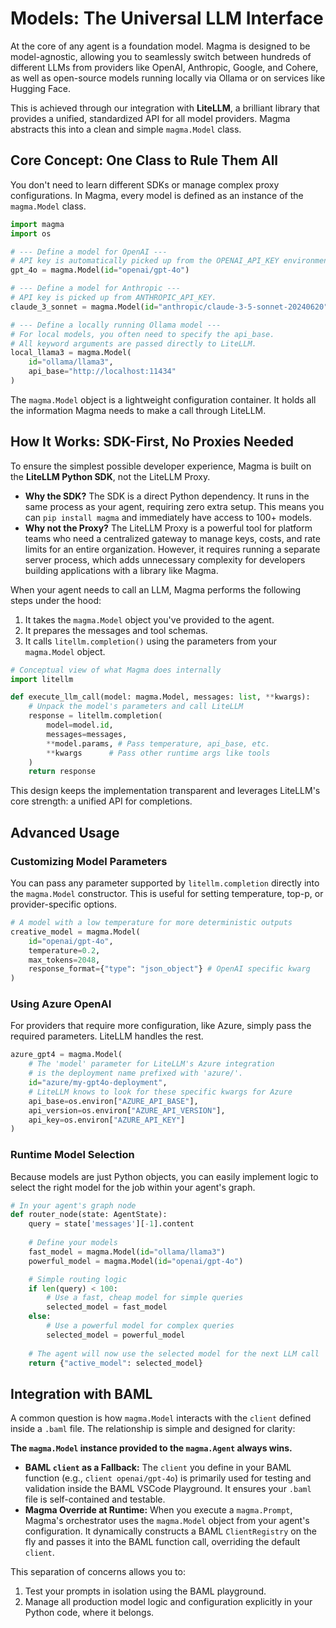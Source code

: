 # Models: The Universal LLM Interface

At the core of any agent is a foundation model. Magma is designed to be model-agnostic, allowing you to seamlessly switch between hundreds of different LLMs from providers like OpenAI, Anthropic, Google, and Cohere, as well as open-source models running locally via Ollama or on services like Hugging Face.

This is achieved through our integration with **LiteLLM**, a brilliant library that provides a unified, standardized API for all model providers. Magma abstracts this into a clean and simple `magma.Model` class.

## Core Concept: One Class to Rule Them All

You don't need to learn different SDKs or manage complex proxy configurations. In Magma, every model is defined as an instance of the `magma.Model` class.

```python
import magma
import os

# --- Define a model for OpenAI ---
# API key is automatically picked up from the OPENAI_API_KEY environment variable.
gpt_4o = magma.Model(id="openai/gpt-4o")

# --- Define a model for Anthropic ---
# API key is picked up from ANTHROPIC_API_KEY.
claude_3_sonnet = magma.Model(id="anthropic/claude-3-5-sonnet-20240620")

# --- Define a locally running Ollama model ---
# For local models, you often need to specify the api_base.
# All keyword arguments are passed directly to LiteLLM.
local_llama3 = magma.Model(
    id="ollama/llama3",
    api_base="http://localhost:11434"
)
```

The `magma.Model` object is a lightweight configuration container. It holds all the information Magma needs to make a call through LiteLLM.

## How It Works: SDK-First, No Proxies Needed

To ensure the simplest possible developer experience, Magma is built on the **LiteLLM Python SDK**, not the LiteLLM Proxy.

*   **Why the SDK?** The SDK is a direct Python dependency. It runs in the same process as your agent, requiring zero extra setup. This means you can `pip install magma` and immediately have access to 100+ models.
*   **Why not the Proxy?** The LiteLLM Proxy is a powerful tool for platform teams who need a centralized gateway to manage keys, costs, and rate limits for an entire organization. However, it requires running a separate server process, which adds unnecessary complexity for developers building applications with a library like Magma.

When your agent needs to call an LLM, Magma performs the following steps under the hood:
1.  It takes the `magma.Model` object you've provided to the agent.
2.  It prepares the messages and tool schemas.
3.  It calls `litellm.completion()` using the parameters from your `magma.Model` object.

```python
# Conceptual view of what Magma does internally
import litellm

def execute_llm_call(model: magma.Model, messages: list, **kwargs):
    # Unpack the model's parameters and call LiteLLM
    response = litellm.completion(
        model=model.id,
        messages=messages,
        **model.params, # Pass temperature, api_base, etc.
        **kwargs      # Pass other runtime args like tools
    )
    return response
```

This design keeps the implementation transparent and leverages LiteLLM's core strength: a unified API for completions.

## Advanced Usage

### Customizing Model Parameters

You can pass any parameter supported by `litellm.completion` directly into the `magma.Model` constructor. This is useful for setting temperature, top-p, or provider-specific options.

```python
# A model with a low temperature for more deterministic outputs
creative_model = magma.Model(
    id="openai/gpt-4o",
    temperature=0.2,
    max_tokens=2048,
    response_format={"type": "json_object"} # OpenAI specific kwarg
)
```

### Using Azure OpenAI

For providers that require more configuration, like Azure, simply pass the required parameters. LiteLLM handles the rest.

```python
azure_gpt4 = magma.Model(
    # The 'model' parameter for LiteLLM's Azure integration
    # is the deployment name prefixed with 'azure/'.
    id="azure/my-gpt4o-deployment",
    # LiteLLM knows to look for these specific kwargs for Azure
    api_base=os.environ["AZURE_API_BASE"],
    api_version=os.environ["AZURE_API_VERSION"],
    api_key=os.environ["AZURE_API_KEY"]
)
```

### Runtime Model Selection

Because models are just Python objects, you can easily implement logic to select the right model for the job within your agent's graph.

```python
# In your agent's graph node
def router_node(state: AgentState):
    query = state['messages'][-1].content
    
    # Define your models
    fast_model = magma.Model(id="ollama/llama3")
    powerful_model = magma.Model(id="openai/gpt-4o")

    # Simple routing logic
    if len(query) < 100:
        # Use a fast, cheap model for simple queries
        selected_model = fast_model
    else:
        # Use a powerful model for complex queries
        selected_model = powerful_model
    
    # The agent will now use the selected model for the next LLM call
    return {"active_model": selected_model}
```

## Integration with BAML

A common question is how `magma.Model` interacts with the `client` defined inside a `.baml` file. The relationship is simple and designed for clarity:

**The `magma.Model` instance provided to the `magma.Agent` always wins.**

*   **BAML `client` as a Fallback:** The `client` you define in your BAML function (e.g., `client openai/gpt-4o`) is primarily used for testing and validation inside the BAML VSCode Playground. It ensures your `.baml` file is self-contained and testable.
*   **Magma Override at Runtime:** When you execute a `magma.Prompt`, Magma's orchestrator uses the `magma.Model` object from your agent's configuration. It dynamically constructs a BAML `ClientRegistry` on the fly and passes it into the BAML function call, overriding the default `client`.

This separation of concerns allows you to:
1.  Test your prompts in isolation using the BAML playground.
2.  Manage all production model logic and configuration explicitly in your Python code, where it belongs.